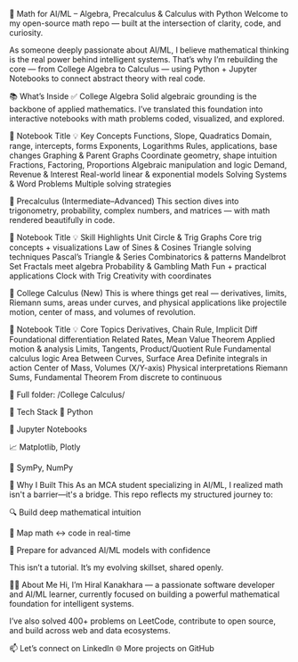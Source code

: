 📘 Math for AI/ML – Algebra, Precalculus & Calculus with Python
Welcome to my open-source math repo — built at the intersection of clarity, code, and curiosity.

As someone deeply passionate about AI/ML, I believe mathematical thinking is the real power behind intelligent systems. That’s why I’m rebuilding the core — from College Algebra to Calculus — using Python + Jupyter Notebooks to connect abstract theory with real code.

📚 What’s Inside
✅ College Algebra
Solid algebraic grounding is the backbone of applied mathematics. I’ve translated this foundation into interactive notebooks with math problems coded, visualized, and explored.

📓 Notebook Title	💡 Key Concepts
Functions, Slope, Quadratics	Domain, range, intercepts, forms
Exponents, Logarithms	Rules, applications, base changes
Graphing & Parent Graphs	Coordinate geometry, shape intuition
Fractions, Factoring, Proportions	Algebraic manipulation and logic
Demand, Revenue & Interest	Real-world linear & exponential models
Solving Systems & Word Problems	Multiple solving strategies

🧮 Precalculus (Intermediate–Advanced)
This section dives into trigonometry, probability, complex numbers, and matrices — with math rendered beautifully in code.

📓 Notebook Title	💡 Skill Highlights
Unit Circle & Trig Graphs	Core trig concepts + visualizations
Law of Sines & Cosines	Triangle solving techniques
Pascal’s Triangle & Series	Combinatorics & patterns
Mandelbrot Set	Fractals meet algebra
Probability & Gambling Math	Fun + practical applications
Clock with Trig	Creativity with coordinates

📐 College Calculus (New)
This is where things get real — derivatives, limits, Riemann sums, areas under curves, and physical applications like projectile motion, center of mass, and volumes of revolution.

📓 Notebook Title	💡 Core Topics
Derivatives, Chain Rule, Implicit Diff	Foundational differentiation
Related Rates, Mean Value Theorem	Applied motion & analysis
Limits, Tangents, Product/Quotient Rule	Fundamental calculus logic
Area Between Curves, Surface Area	Definite integrals in action
Center of Mass, Volumes (X/Y-axis)	Physical interpretations
Riemann Sums, Fundamental Theorem	From discrete to continuous

📂 Full folder: /College Calculus/

🔧 Tech Stack
🐍 Python

📓 Jupyter Notebooks

📈 Matplotlib, Plotly

🧮 SymPy, NumPy

🧭 Why I Built This
As an MCA student specializing in AI/ML, I realized math isn't a barrier—it's a bridge. This repo reflects my structured journey to:

🔍 Build deep mathematical intuition

🔄 Map math ↔ code in real-time

🧪 Prepare for advanced AI/ML models with confidence

This isn’t a tutorial. It’s my evolving skillset, shared openly.

🙋‍♀️ About Me
Hi, I’m Hiral Kanakhara — a passionate software developer and AI/ML learner, currently focused on building a powerful mathematical foundation for intelligent systems.

I’ve also solved 400+ problems on LeetCode, contribute to open source, and build across web and data ecosystems.

📫 Let’s connect on LinkedIn
🌐 More projects on GitHub


